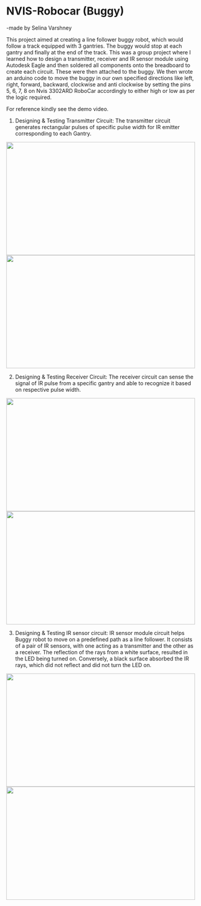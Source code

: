 # NVIS-Robocar (Buggy)
-made by Selina Varshney

This project aimed at creating a line follower buggy robot, which would follow a track equipped with 3 gantries. The buggy would stop at each gantry and finally at the end of the track. This was a group project where I learned how to design a transmitter, receiver and IR sensor module using Autodesk Eagle and then soldered all components onto the breadboard to create each circuit. These were then attached to the buggy. We then wrote an arduino code to move the buggy in our own specified directions  like left, right, forward, backward, clockwise and anti clockwise by setting the pins 5, 6, 7, 8 on Nvis 3302ARD RoboCar accordingly to either high or low as per the logic required. 

For reference kindly see the demo video.

1. Designing & Testing Transmitter Circuit:
   The transmitter circuit generates rectangular pulses of specific pulse width for IR emitter corresponding to each Gantry.
<div>
   <image src="https://github.com/user-attachments/assets/ff5568f4-63a8-46e2-8d59-09bb42695fbd" width=500 height=300>  <image src="https://github.com/user-attachments/assets/54ebc53c-f731-459a-b414-757340933a74" width=500 height=300>
   </div>

2. Designing & Testing Receiver Circuit:
The receiver circuit can sense the signal of IR pulse from a specific gantry and able to recognize it based on respective pulse width.
<div>
   <image src="https://github.com/user-attachments/assets/bc4a1f57-596f-42bc-b9a2-d16f4f84116b" width=500 height=300>  <image src="https://github.com/user-attachments/assets/292fe5d8-db06-43e1-8968-86afafc8a732" width=500 height=300>
   </div>

3. Designing & Testing IR sensor circuit:
IR sensor module circuit helps Buggy robot to move on a predefined path as a line follower. It consists of a pair of IR sensors, with one acting
as a transmitter and the other as a receiver. The reflection of the rays from a white surface, resulted in the LED being turned on. Conversely, a black surface absorbed the IR rays, which did not reflect and did not turn the LED on.
<div>
   <image src="https://github.com/user-attachments/assets/981af4c0-b28f-486f-b214-762bf4a1847c" width=500 height=300>  <image src="https://github.com/user-attachments/assets/2344bfb2-4a3e-4b9c-843d-a4fca5d97289" width=500 height=300>
   </div>



